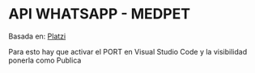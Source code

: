 # API WHATSAPP - MEDPET

Basada en: [Platzi](https://platzi.com/cursos/whatsapp-api/)

Para esto hay que activar el PORT en Visual Studio Code y la visibilidad ponerla como Publica